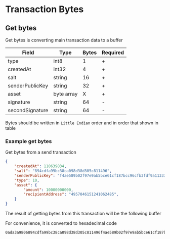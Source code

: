# Transaction Bytes

## Get bytes

Get bytes is converting main transaction data to a buffer

| Field           | Type         | Bytes | Required |
|-----------------|--------------|-------|----------|
| type            | int8         | 1     | +        |
| createdAt       | int32        | 4     | +        |
| salt            | string       | 16    | +        |
| senderPublicKey | string       | 32    | +        |
| asset           | byte array   | X     | +        |
| signature       | string       | 64    | -        |
| secondSignature | string       | 64    | -        |

Bytes should be written in `Little Endian` order and in order that shown in table

### Example get bytes

Get bytes from a send transaction

```json
{
    "createdAt": 110639834,
    "salt": "894cdfa99bc38ca098d38d305c811496",
    "senderPublicKey": "f4ae589b02f97e9ab5bce61cf187bcc96cfb3fdf9a11333703a682b7d47c8dc2",
    "type": 10,
    "asset": {
        "amount": 10000000000,
        "recipientAddress": "4957046151241062485",
    }
}
```

The result of getting bytes from this transaction will be the following buffer

For convenience, it is converted to hexadecimal code

```text
0ada3a9806894cdfa99bc38ca098d38d305c811496f4ae589b02f97e9ab5bce61cf187bcc96cfb3fdf9a11333703a682b7d47c8dc236f7ca4455d8f0030200000000e40b54
```
